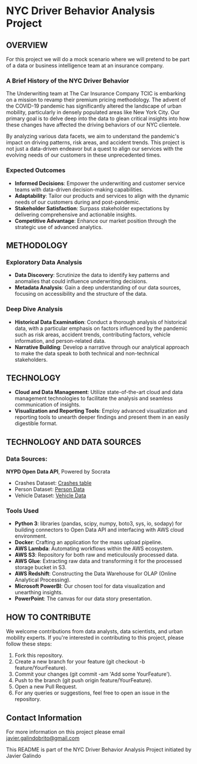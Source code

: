 # NYC Driver Behavior Analysis Project
## OVERVIEW
For this project we will do a mock scenario where we will pretend to be part of a data or business intelligence team at an insurance company.

### A Brief History of the NYC Driver Behavior

The Underwriting team at The Car Insurance Company TCIC is embarking on a mission to revamp their premium pricing methodology. The advent of the COVID-19 pandemic has significantly altered the landscape of urban mobility, particularly in densely populated areas like New York City. Our primary goal is to delve deep into the data to glean critical insights into how these changes have affected the driving behaviors of our NYC clientele.

By analyzing various data facets, we aim to understand the pandemic's impact on driving patterns, risk areas, and accident trends. This project is not just a data-driven endeavor but a quest to align our services with the evolving needs of our customers in these unprecedented times.

### Expected Outcomes
- **Informed Decisions**: Empower the underwriting and customer service teams with data-driven decision-making capabilities.
- **Adaptability**: Tailor our products and services to align with the dynamic needs of our customers during and post-pandemic.
- **Stakeholder Satisfaction**: Surpass stakeholder expectations by delivering comprehensive and actionable insights.
- **Competitive Advantage**: Enhance our market position through the strategic use of advanced analytics.

## METHODOLOGY
### Exploratory Data Analysis
- **Data Discovery**: Scrutinize the data to identify key patterns and anomalies that could influence underwriting decisions.
- **Metadata Analysis**: Gain a deep understanding of our data sources, focusing on accessibility and the structure of the data.

### Deep Dive Analysis
- **Historical Data Examination**: Conduct a thorough analysis of historical data, with a particular emphasis on factors influenced by the pandemic such as risk areas, accident trends, contributing factors, vehicle information, and person-related data.
- **Narrative Building**: Develop a narrative through our analytical approach to make the data speak to both technical and non-technical stakeholders.

## TECHNOLOGY
- **Cloud and Data Management**: Utilize state-of-the-art cloud and data management technologies to facilitate the analysis and seamless communication of insights.
- **Visualization and Reporting Tools**: Employ advanced visualization and reporting tools to unearth deeper findings and present them in an easily digestible format.

## TECHNOLOGY AND DATA SOURCES
### Data Sources: 
**NYPD Open Data API**, Powered by Socrata
- Crashes Dataset: [Crashes table](https://dev.socrata.com/foundry/data.cityofnewyork.us/h9gi-nx95)
- Person Dataset: [Person Data](https://data.cityofnewyork.us/Public-Safety/Motor-Vehicle-Collisions-Person/f55k-p6yu)
- Vehicle Dataset: [Vehicle Data](https://data.cityofnewyork.us/Public-Safety/Motor-Vehicle-Collisions-Vehicles/bm4k-52h4)

### Tools Used
- **Python 3**: libraries (pandas, scipy, numpy, boto3, sys, io, sodapy) for building connectors to Open Data API and interfacing with AWS cloud environment.
- **Docker**: Crafting an application for the mass upload pipeline.
- **AWS Lambda**: Automating workflows within the AWS ecosystem.
- **AWS S3**: Repository for both raw and meticulously processed data.
- **AWS Glue**: Extracting raw data and transforming it for the processed storage bucket in S3.
- **AWS Redshift**: Constructing the Data Warehouse for OLAP (Online Analytical Processing).
- **Microsoft PowerBI**: Our chosen tool for data visualization and unearthing insights.
- **PowerPoint**: The canvas for our data story presentation.
  
## HOW TO CONTRIBUTE
We welcome contributions from data analysts, data scientists, and urban mobility experts. If you're interested in contributing to this project, please follow these steps:

1. Fork this repository.
1. Create a new branch for your feature (git checkout -b feature/YourFeature).
1. Commit your changes (git commit -am 'Add some YourFeature').
1. Push to the branch (git push origin feature/YourFeature).
1. Open a new Pull Request.
1. For any queries or suggestions, feel free to open an issue in the repository.

## Contact Information
For more information on this project please email javier.galindobrito@gmail.com

This README is part of the NYC Driver Behavior Analysis Project initiated by Javier Galindo
